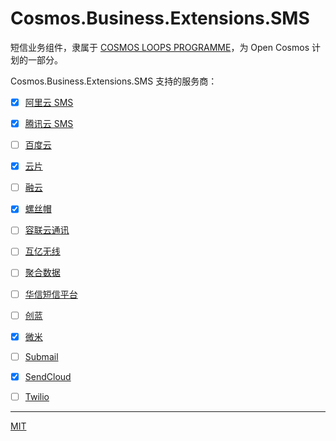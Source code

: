 # Cosmos.Business.Extensions.SMS

短信业务组件，隶属于 [COSMOS LOOPS PROGRAMME](https://github.com/CosmosLoops)，为 Open Cosmos 计划的一部分。

Cosmos.Business.Extensions.SMS 支持的服务商：

+ [x] [阿里云 SMS](https://www.aliyun.com/product/sms)
+ [x] [腾讯云 SMS](https://cloud.tencent.com/product/sms)
+ [ ] [百度云](https://cloud.baidu.com/)
+ [x] [云片](https://www.yunpian.com/)
+ [ ] [融云](http://www.rongcloud.cn/)
+ [x] [螺丝帽](https://luosimao.com/)
+ [ ] [容联云通讯](http://www.yuntongxun.com/)
+ [ ] [互亿无线](http://www.ihuyi.com/  )
+ [ ] [聚合数据](https://www.juhe.cn/)
+ [ ] [华信短信平台](http://www.ipyy.com/)
+ [ ] [创蓝](https://www.253.com/)
+ [x] [微米](https://www.weimi.cc)
+ [ ] [Submail](https://www.mysubmail.com/)
+ [x] [SendCloud](https://www.sendcloud.net/)
+ [ ] [Twilio](https://www.twilio.com/)


* * *

[MIT](https://mit-license.org/)